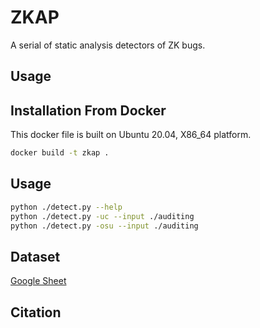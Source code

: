 # ZKAP
A serial of static analysis detectors of ZK bugs.

## Usage

## Installation From Docker
This docker file is built on Ubuntu 20.04, X86_64 platform.
```bash
docker build -t zkap .
```

## Usage
```bash
python ./detect.py --help
python ./detect.py -uc --input ./auditing
python ./detect.py -osu --input ./auditing
```


## Dataset
[Google Sheet](https://docs.google.com/spreadsheets/d/1hiEodPGrp4DlI0ULgmqxRv6j71kdi-fkb8tXaP5B59w/edit?usp=sharing)

## Citation
